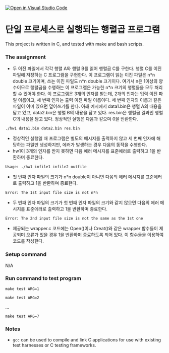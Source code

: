 [![Open in Visual Studio Code](https://classroom.github.com/assets/open-in-vscode-c66648af7eb3fe8bc4f294546bfd86ef473780cde1dea487d3c4ff354943c9ae.svg)](https://classroom.github.com/online_ide?assignment_repo_id=9697793&assignment_repo_type=AssignmentRepo)
# 단일 프로세스로 실행되는 행렬곱 프로그램
This project is written in C, and tested with make and bash scripts.

### The assignment
- 두 이진 파일에서 각각 행렬 A와 행렬 B를 읽어 행렬곱 C를 구한다. 행렬 C를 이진 파일에 저장하는 C 프로그램을 구현한다. 이 프로그램이 읽는 이진 파일은 n\*n double 크기이며, 쓰는 이진 파일도 n\*n double 크기이다. 여기서 n은 1이상의 양수이므로 행렬곱을 수행하는 이 프로그램은 가능한 n\*n 크기의 행렬들을 모두 처리할 수 있어야 한다. 이 프로그램은 3개의 인자를 받는데, 2개의 인자는 입력 이진 파일 이름이고, 세 번째 인자는 출력 이진 파일 이름이다. 세 번째 인자의 이름과 같은 파일이 이미 있으면 덮어쓰기를 한다. 아래 예시에서 data1.bin은 행렬 A의 내용을 담고 있고, data2.bin은 행렬 B의 내용을 담고 있다. res.bin은 행렬곱 결과인 행렬 C의 내용을 담고 있다. 정상적인 실행은 다음과 같으며 0을 반환한다. 

`./hw1 data1.bin data2.bin res.bin`

- 정상적인 실행일 때 프로그램은 별도의 메시지를 출력하지 않고 세 번째 인자에 해당하는 파일만 생성하지만, 에러가 발생하는 경우 다음의 동작을 수행한다.
- hw1이 3개의 인자를 받지 못하면 다음 에러 메시지를 표준에러로 출력하고 1을 반환하며 종료한다.

`Usage: ./hw1 infile1 infile2 outfile`

- 첫 번째 인자 파일의 크기가 n\*n double이 아니면 다음의 에러 메시지를 표준에러로 출력하고 1을 반환하며 종료한다.

`Error: The 1st input file size is not n*n`

- 두 번째 인자 파일의 크기가 첫 번째 인자 파일의 크기와 같지 않으면 다음의 에러 메시지를 표준에러로 출력하고 1을 반환하며 종료한다.

`Error: The 2nd input file size is not the same as the 1st one`

- 제공되는 wrapper.c 코드에는 Open()이나 Creat()와 같은 wrapper 함수들이 제공되며 오류가 있을 경우 1을 반환하며 종료하도록 되어 있다. 이 함수들을 이용하여 코드를 작성한다. 

### Setup command
N/A

### Run command to test program
`make test ARG=1`

`make test ARG=2`

...

`make test ARG=7`

### Notes
- `gcc` can be used to compile and link C applications for use with existing test harnesses or C testing frameworks.
